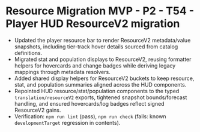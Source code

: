 # Resource Migration MVP - P2 - T54 - Player HUD ResourceV2 migration

- Updated the player resource bar to render ResourceV2 metadata/value snapshots, including tier-track hover details sourced from catalog definitions.
- Migrated stat and population displays to ResourceV2, reusing formatter helpers for hovercards and change badges while deriving legacy mappings through metadata resolvers.
- Added shared display helpers for ResourceV2 buckets to keep resource, stat, and population summaries aligned across the HUD components.
- Repointed HUD resource/stat/population components to the typed `translation/resourceV2` exports, tightened snapshot bounds/forecast handling, and ensured hovercards/log badges reflect signed ResourceV2 gains.
- Verification: `npm run lint` (pass), `npm run check` (fails: known `developmentTarget` regression in contents).
